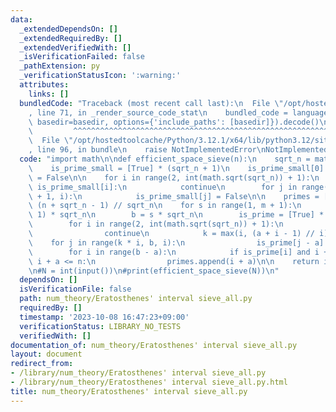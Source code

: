 ```yaml
---
data:
  _extendedDependsOn: []
  _extendedRequiredBy: []
  _extendedVerifiedWith: []
  _isVerificationFailed: false
  _pathExtension: py
  _verificationStatusIcon: ':warning:'
  attributes:
    links: []
  bundledCode: "Traceback (most recent call last):\n  File \"/opt/hostedtoolcache/Python/3.12.1/x64/lib/python3.12/site-packages/onlinejudge_verify/documentation/build.py\"\
    , line 71, in _render_source_code_stat\n    bundled_code = language.bundle(stat.path,\
    \ basedir=basedir, options={'include_paths': [basedir]}).decode()\n          \
    \         ^^^^^^^^^^^^^^^^^^^^^^^^^^^^^^^^^^^^^^^^^^^^^^^^^^^^^^^^^^^^^^^^^^^^^^^^^^^^^^^^^\n\
    \  File \"/opt/hostedtoolcache/Python/3.12.1/x64/lib/python3.12/site-packages/onlinejudge_verify/languages/python.py\"\
    , line 96, in bundle\n    raise NotImplementedError\nNotImplementedError\n"
  code: "import math\n\ndef efficient_space_sieve(n):\n    sqrt_n = math.isqrt(n)\n\
    \    is_prime_small = [True] * (sqrt_n + 1)\n    is_prime_small[0] = is_prime_small[1]\
    \ = False\n\n    for i in range(2, int(math.sqrt(sqrt_n)) + 1):\n        if not\
    \ is_prime_small[i]:\n            continue\n        for j in range(i * i, sqrt_n\
    \ + 1, i):\n            is_prime_small[j] = False\n\n    primes = []\n    m =\
    \ (n + sqrt_n - 1) // sqrt_n\n    for s in range(1, m + 1):\n        a = (s -\
    \ 1) * sqrt_n\n        b = s * sqrt_n\n        is_prime = [True] * (b - a)\n\n\
    \        for i in range(2, int(math.sqrt(sqrt_n)) + 1):\n            if not is_prime_small[i]:\n\
    \                continue\n            k = max(i, (a + i - 1) // i)\n        \
    \    for j in range(k * i, b, i):\n                is_prime[j - a] = False\n\n\
    \        for i in range(b - a):\n            if is_prime[i] and i + a >= 2 and\
    \ i + a <= n:\n                primes.append(i + a)\n\n    return is_prime_small\n\
    \n#N = int(input())\n#print(efficient_space_sieve(N))\n"
  dependsOn: []
  isVerificationFile: false
  path: num_theory/Eratosthenes' interval sieve_all.py
  requiredBy: []
  timestamp: '2023-10-08 16:47:23+09:00'
  verificationStatus: LIBRARY_NO_TESTS
  verifiedWith: []
documentation_of: num_theory/Eratosthenes' interval sieve_all.py
layout: document
redirect_from:
- /library/num_theory/Eratosthenes' interval sieve_all.py
- /library/num_theory/Eratosthenes' interval sieve_all.py.html
title: num_theory/Eratosthenes' interval sieve_all.py
---
```

